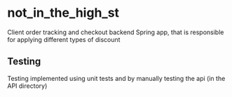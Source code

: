 # not_in_the_high_st
Client order tracking and checkout backend Spring app, that is responsible for applying different types of discount


## Testing
Testing implemented using unit tests and by manually testing the api (in the API directory)

